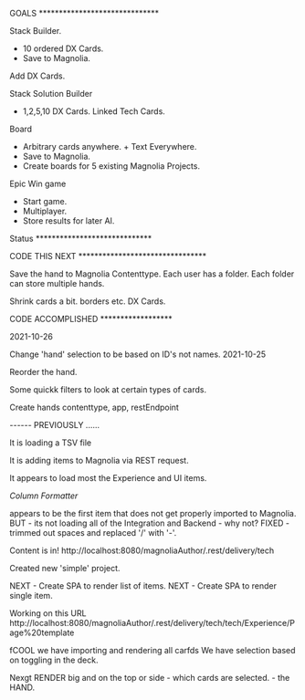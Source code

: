 GOALS ******************************

Stack Builder.
* 10 ordered DX Cards.
* Save to Magnolia.

Add DX Cards.

Stack Solution Builder
* 1,2,5,10 DX Cards. Linked Tech Cards.

Board
* Arbitrary cards anywhere. + Text Everywhere.
* Save to Magnolia.
* Create boards for 5 existing Magnolia Projects. 

Epic Win game
* Start game. 
* Multiplayer.
* Store results for later AI.



Status *****************************

CODE THIS NEXT ********************************

Save the hand to Magnolia Contenttype.
Each user has a folder. Each folder can store multiple hands.

Shrink cards a bit. borders etc.
DX Cards.



CODE ACCOMPLISHED ******************

2021-10-26

Change 'hand' selection to be based on ID's not names.
2021-10-25

Reorder the hand.

Some quickk filters to look at certain types of cards.

Create hands contenttype, app, restEndpoint

------ PREVIOUSLY ......

It is loading a TSV file

It is adding items to Magnolia via REST request.

It appears to load most the Experience and UI items.

_*Column Formatter*_

appears to be the first item that does not get properly imported to Magnolia.
BUT - its not loading all of the Integration and Backend - why not?
FIXED - trimmed out spaces and replaced '/' with '-'.

Content is in!
http://localhost:8080/magnoliaAuthor/.rest/delivery/tech

Created new 'simple' project.

NEXT - Create SPA to render list of items.
NEXT - Create SPA to render single item.

Working on this URL
http://localhost:8080/magnoliaAuthor/.rest/delivery/tech/tech/Experience/Page%20template

fCOOL we have importing and rendering all carfds
We have selection based on toggling in the deck.

Nexgt RENDER big and on the top or side - which cards are selected. - the HAND.